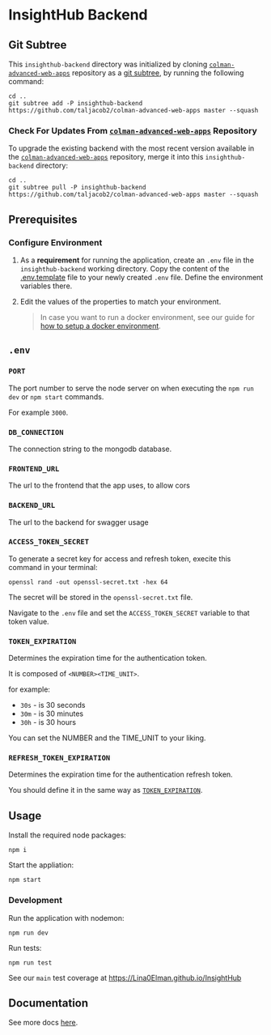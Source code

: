 # InsightHub Backend

## Git Subtree

This `insighthub-backend` directory was initialized by cloning [`colman-advanced-web-apps`](https://github.com/taljacob2/colman-advanced-web-apps) repository as a [git subtree](https://www.atlassian.com/git/tutorials/git-subtree), by running the following command:

```
cd ..
git subtree add -P insighthub-backend https://github.com/taljacob2/colman-advanced-web-apps master --squash
```

### Check For Updates From [`colman-advanced-web-apps`](https://github.com/taljacob2/colman-advanced-web-apps) Repository

To upgrade the existing backend with the most recent version available in the [`colman-advanced-web-apps`](https://github.com/taljacob2/colman-advanced-web-apps) repository, merge it into this `insighthub-backend` directory:

```
cd ..
git subtree pull -P insighthub-backend https://github.com/taljacob2/colman-advanced-web-apps master --squash
```

## Prerequisites

### Configure Environment

1. As a **requirement** for running the application, create an `.env` file in the `insighthub-backend` working directory. Copy the content of the [.env.template](/insighthub-backend/.env.template) file to your newly created `.env` file. Define the environment variables there.

1. Edit the values of the properties to match your environment.

   > In case you want to run a docker environment, see our guide for [how to setup a docker environment](/insighthub-backend/docs/mongodb/mongodb-via-docker.md).

## `.env`

### `PORT`

The port number to serve the node server on when executing the `npm run dev` or `npm start` commands.

For example `3000`.

### `DB_CONNECTION`

The connection string to the mongodb database.

### `FRONTEND_URL`

The url to the frontend that the app uses, to allow cors

### `BACKEND_URL`

The url to the backend for swagger usage

### `ACCESS_TOKEN_SECRET`

To generate a secret key for access and refresh token, execite this command in your terminal:

```
openssl rand -out openssl-secret.txt -hex 64
```

The secret will be stored in the `openssl-secret.txt` file.

Navigate to the `.env` file and set the `ACCESS_TOKEN_SECRET` variable to that token value.

### `TOKEN_EXPIRATION`

Determines the expiration time for the authentication token.

It is composed of `<NUMBER><TIME_UNIT>`.

for example:

- `30s` - is 30 seconds
- `30m` - is 30 minutes
- `30h` - is 30 hours

You can set the NUMBER and the TIME_UNIT to your liking.

### `REFRESH_TOKEN_EXPIRATION`

Determines the expiration time for the authentication refresh token.

You should define it in the same way as [`TOKEN_EXPIRATION`](https://github.com/Lina0Elman/InsightHub?tab=readme-ov-file#token_expiration).

## Usage

Install the required node packages:

```
npm i
```

Start the appliation:

```
npm start
```

### Development

Run the application with nodemon:

```
npm run dev
```

Run tests:

```
npm run test
```

See our `main` test coverage at https://Lina0Elman.github.io/InsightHub

## Documentation

See more docs [here](/insighthub-backend/docs).